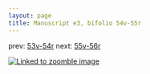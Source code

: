```yaml
---
layout: page
title: Manuscript e3, bifolio 54v-55r
---
```


prev: [53v-54r](../53v-54r/) next: [55v-56r](../55v-56r/)



[![Linked to zoomble image](http://www.homermultitext.org/iipsrv?IIIF=/project/homer/pyramidal/deepzoom/hmt/e3bifolio/v1/vb_54v_55r.tif/full/2000,/0/default.jpg)](http://www.homermultitext.org/ict2/?urn=urn:cite2:hmt:e3bifolio.v1:vb_54v_55r)

